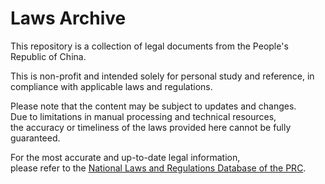 # Laws Archive

This repository is a collection of legal documents from the People's Republic of China.

This is non-profit and intended solely for personal study and reference,
in compliance with applicable laws and regulations.

Please note that the content may be subject to updates and changes.  
Due to limitations in manual processing and technical resources,  
the accuracy or timeliness of the laws provided here cannot be fully guaranteed.

For the most accurate and up-to-date legal information,  
please refer to the [National Laws and Regulations Database of the PRC](https://flk.npc.gov.cn/).
